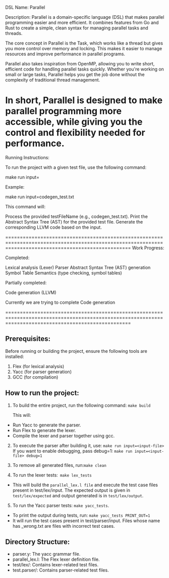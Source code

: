 DSL Name:
Parallel

Description:
Parallel is a domain-specific language (DSL) that makes parallel programming easier and more efficient. It combines features from Go and Rust to create a simple, clean syntax for managing parallel tasks and threads.

The core concept in Parallel is the Task, which works like a thread but gives you more control over memory and locking. This makes it easier to manage resources and improve performance in parallel programs.

Parallel also takes inspiration from OpenMP, allowing you to write short, efficient code for handling parallel tasks quickly. Whether you're working on small or large tasks, Parallel helps you get the job done without the complexity of traditional thread management.

In short, Parallel is designed to make parallel programming more accessible, while giving you the control and flexibility needed for performance.
=======================================================================================================================================================
Running Instructions:

To run the project with a given test file, use the following command:

make run input=<testFileName>

Example:

make run input=codegen_test.txt

This command will:

Process the provided testFileName (e.g., codegen_test.txt).
Print the Abstract Syntax Tree (AST) for the provided test file.
Generate the corresponding LLVM code based on the input.

=======================================================================================================================================================
Work Progress:

Completed:

Lexical analysis (Lexer)
Parser
Abstract Syntax Tree (AST) generation
Symbol Table
Semantics (type checking, symbol tables)

Partially completed:

Code generation (LLVM)

Currently we are trying to complete Code generation


=======================================================================================================================================================




## Prerequisites:
Before running or building the project, ensure the following tools are installed:

1. Flex (for lexical analysis)
2. Yacc (for parser generation)
3. GCC (for compilation)

## How to run the project:
1. To build the entire project, run the following command:
```make build```

    This will:

- Run Yacc to generate the parser.
- Run Flex to generate the lexer.
- Compile the lexer and parser together using gcc.


2. To execute the parser after building it, use: 
```make run input=<input-file> ```\
If you want to enable debugging, pass debug=1:
```make run input=<input-file> debug=1```

3. To remove all generated files, run:```make clean```

4. To run the lexer tests:``` make lex_tests```

- This will build the ```parallel_lex.l file``` and execute the test case files present in test/lex/input.
The expected output is given in ```test/lex/expected``` and output generated is in ```test/lex/output```.

5. To run the Yacc parser tests: ```make yacc_tests```.
- To print the output during tests, run: ```make yacc_tests PRINT_OUT=1```
- It will run the test cases present in test/parser/input. Files whose name has _wrong.txt are files with incorrect test cases.


## Directory Structure:
- parser.y: The yacc grammar file.
- parallel_lex.l: The Flex lexer definition file.
- test/lex/: Contains lexer-related test files.
- test.parser/: Contains parser-related test files.